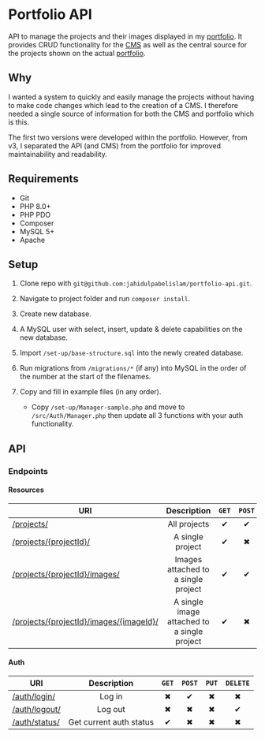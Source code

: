 # Portfolio API

API to manage the projects and their images displayed in my [portfolio](https://jahidulpabelislam.com/). It provides CRUD functionality for the [CMS](https://github.com/jahidulpabelislam/portfolio-cms/) as well as the central source for the projects shown on the actual [portfolio](https://github.com/jahidulpabelislam/portfolio/).

## Why

I wanted a system to quickly and easily manage the projects without having to make code changes which lead to the creation of a CMS. I therefore needed a single source of information for both the CMS and portfolio which is this.

The first two versions were developed within the portfolio. However, from v3, I separated the API (and CMS) from the portfolio for improved maintainability and readability.

## Requirements

- Git
- PHP 8.0+
- PHP PDO
- Composer
- MySQL 5+
- Apache

## Setup

1. Clone repo with `git@github.com:jahidulpabelislam/portfolio-api.git`.

2. Navigate to project folder and run `composer install`.

3. Create new database.

4. A MySQL user with select, insert, update & delete capabilities on the new database.

5. Import `/set-up/base-structure.sql` into the newly created database.

6. Run migrations from `/migrations/*` (if any) into MySQL in the order of the number at the start of the filenames.

7. Copy and fill in example files (in any order).

    - Copy `/set-up/Manager-sample.php` and move to `/src/Auth/Manager.php` then update all 3 functions with your auth functionality.

## API

### Endpoints

#### Resources

| URI                                                                                                    |                 Description                 |  `GET`   |  `POST`  |  `PUT`   | `DELETE` |
|--------------------------------------------------------------------------------------------------------|:-------------------------------------------:|:--------:|:--------:|:--------:|:--------:|
| [/projects/](https://api.jahidulpabelislam.com/v4/projects/)                                           |                All projects                 | &#10004; | &#10004; | &#10006; | &#10006; |
| [/projects/{projectId}/](https://api.jahidulpabelislam.com/v4/projects/13/)                            |              A single project               | &#10004; | &#10006; | &#10004; | &#10004; |
| [/projects/{projectId}/images/](https://api.jahidulpabelislam.com/v4/projects/13/images/)              |     Images attached to a single project     | &#10004; | &#10004; | &#10006; | &#10006; |
| [/projects/{projectId}/images/{imageId}/](https://api.jahidulpabelislam.com/v4/projects/13/images/72/) | A single image attached to a single project | &#10004; | &#10006; | &#10006; | &#10004; |

#### Auth

| URI                                                                |       Description       |  `GET`   |  `POST`  |  `PUT`   | `DELETE` |
|--------------------------------------------------------------------|:-----------------------:|:--------:|:--------:|:--------:|:--------:|
| [/auth/login/](https://api.jahidulpabelislam.com/v4/auth/login/)   |         Log in          | &#10006; | &#10004; | &#10006; | &#10006; |
| [/auth/logout/](https://api.jahidulpabelislam.com/v4/auth/logout/) |         Log out         | &#10006; | &#10006; | &#10006; | &#10004; |
| [/auth/status/](https://api.jahidulpabelislam.com/v4/auth/status/) | Get current auth status | &#10004; | &#10006; | &#10006; | &#10006; |
